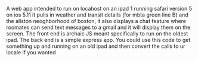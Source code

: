 A web app intended to run on locahost on an ipad 1 running safari version 5 on ios 5.11 it pulls in weather and transit details (for mbta green line B) and the allston neoghborhood of boston, it also displays a chat feature where roomates can send text messages to a gmail and it will display them on the screen. The front end is archaic JS meant specifically to run on the oldest ipad. The back end is a simple express app. You could use this code to get something up and running on an old ipad and then convert the calls to ur locale if you wanted 
